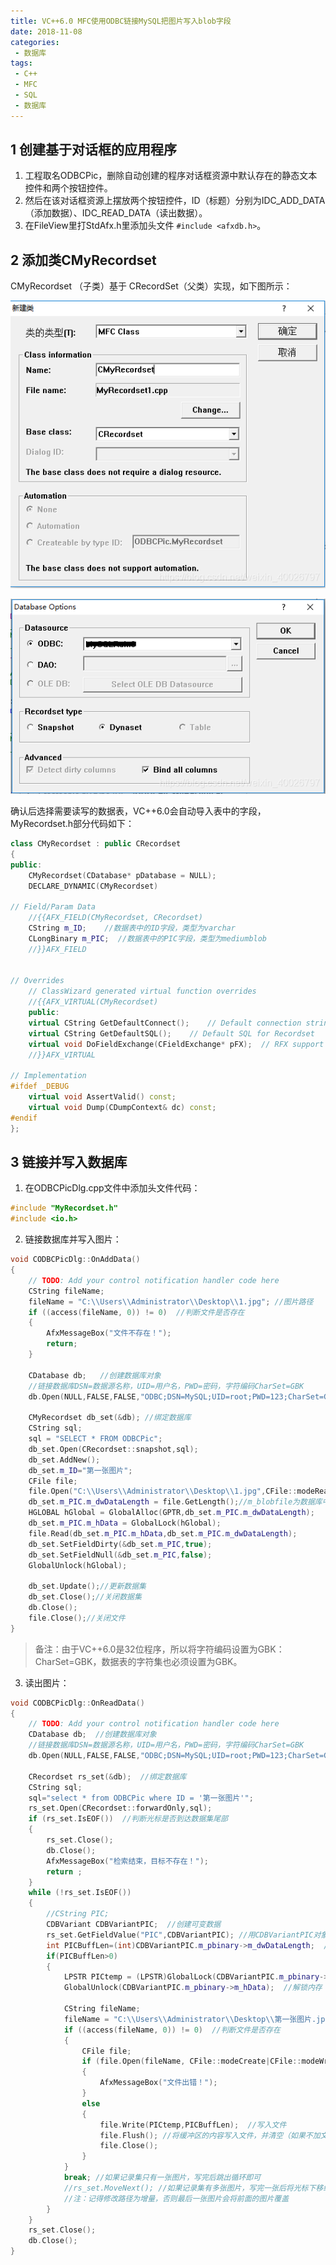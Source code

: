 ```yaml
---
title: VC++6.0 MFC使用ODBC链接MySQL把图片写入blob字段
date: 2018-11-08
categories:
 - 数据库
tags:
 - C++
 - MFC
 - SQL
 - 数据库
---
```


## 1 创建基于对话框的应用程序

1. 工程取名ODBCPic，删除自动创建的程序对话框资源中默认存在的静态文本控件和两个按钮控件。
2. 然后在该对话框资源上摆放两个按钮控件，ID（标题）分别为IDC_ADD_DATA（添加数据）、IDC_READ_DATA（读出数据）。
3. 在FileView里打StdAfx.h里添加头文件 `#include <afxdb.h>`。

## 2 添加类CMyRecordset

CMyRecordset （子类）基于 CRecordSet（父类）实现，如下图所示：

![添加CMyRecordset](./images/mfc_odbc_mysql_save_image/add_class.png)

![添加数据库](./images/mfc_odbc_mysql_save_image/add_database.png)

确认后选择需要读写的数据表，VC++6.0会自动导入表中的字段，MyRecordset.h部分代码如下：

```cpp
class CMyRecordset : public CRecordset
{
public:
	CMyRecordset(CDatabase* pDatabase = NULL);
	DECLARE_DYNAMIC(CMyRecordset)
 
// Field/Param Data
	//{{AFX_FIELD(CMyRecordset, CRecordset)
	CString	m_ID;    //数据表中的ID字段，类型为varchar
	CLongBinary m_PIC;  //数据表中的PIC字段，类型为mediumblob
	//}}AFX_FIELD
 
 
// Overrides
	// ClassWizard generated virtual function overrides
	//{{AFX_VIRTUAL(CMyRecordset)
	public:
	virtual CString GetDefaultConnect();    // Default connection string
	virtual CString GetDefaultSQL();    // Default SQL for Recordset
	virtual void DoFieldExchange(CFieldExchange* pFX);  // RFX support
	//}}AFX_VIRTUAL
 
// Implementation
#ifdef _DEBUG
	virtual void AssertValid() const;
	virtual void Dump(CDumpContext& dc) const;
#endif
};
```

## 3 链接并写入数据库

1. 在ODBCPicDlg.cpp文件中添加头文件代码：

```cpp
#include "MyRecordset.h"
#include <io.h>
```

2. 链接数据库并写入图片：

```cpp
void CODBCPicDlg::OnAddData() 
{
	// TODO: Add your control notification handler code here
	CString fileName;
	fileName = "C:\\Users\\Administrator\\Desktop\\1.jpg"; //图片路径
	if ((access(fileName, 0)) != 0)  //判断文件是否存在
	{
		AfxMessageBox("文件不存在！");
		return;
	}
 
	CDatabase db;   //创建数据库对象
	//链接数据库DSN=数据源名称，UID=用户名，PWD=密码，字符编码CharSet=GBK
	db.Open(NULL,FALSE,FALSE,"ODBC;DSN=MySQL;UID=root;PWD=123;CharSet=GBK");
 
	CMyRecordset db_set(&db); //绑定数据库
	CString sql;
	sql = "SELECT * FROM ODBCPic";
	db_set.Open(CRecordset::snapshot,sql);
	db_set.AddNew();
	db_set.m_ID="第一张图片";
	CFile file;
	file.Open("C:\\Users\\Administrator\\Desktop\\1.jpg",CFile::modeRead|CFile::typeBinary);//打开指定文件
	db_set.m_PIC.m_dwDataLength = file.GetLength();//m_blobfile为数据库中blob字段由classwizard映射过来的CLongBinary字段
	HGLOBAL hGlobal = GlobalAlloc(GPTR,db_set.m_PIC.m_dwDataLength);
	db_set.m_PIC.m_hData = GlobalLock(hGlobal);
	file.Read(db_set.m_PIC.m_hData,db_set.m_PIC.m_dwDataLength);
	db_set.SetFieldDirty(&db_set.m_PIC,true);
	db_set.SetFieldNull(&db_set.m_PIC,false);
	GlobalUnlock(hGlobal);
 
	db_set.Update();//更新数据集
	db_set.Close();//关闭数据集
    db.Close();
	file.Close();//关闭文件
}
```

> 备注：由于VC++6.0是32位程序，所以将字符编码设置为GBK：CharSet=GBK，数据表的字符集也必须设置为GBK。

3. 读出图片：

```cpp
void CODBCPicDlg::OnReadData() 
{
	// TODO: Add your control notification handler code here
	CDatabase db;  //创建数据库对象
	//链接数据库DSN=数据源名称，UID=用户名，PWD=密码，字符编码CharSet=GBK
	db.Open(NULL,FALSE,FALSE,"ODBC;DSN=MySQL;UID=root;PWD=123;CharSet=GBK");
	
	CRecordset rs_set(&db);  //绑定数据库
	CString sql;
	sql="select * from ODBCPic where ID = '第一张图片'";
	rs_set.Open(CRecordset::forwardOnly,sql);
	if (rs_set.IsEOF())  //判断光标是否到达数据集尾部
	{
		rs_set.Close();
		db.Close();
		AfxMessageBox("检索结束，目标不存在！");
		return ;
	}
	while (!rs_set.IsEOF())
	{
		//CString PIC;
		CDBVariant CDBVariantPIC;  //创建可变数据
		rs_set.GetFieldValue("PIC",CDBVariantPIC); //用CDBVariantPIC对象来保存字段PIC的值
		int PICBuffLen=(int)CDBVariantPIC.m_pbinary->m_dwDataLength;  //获取文件二进制长度
		if(PICBuffLen>0)
		{
			LPSTR PICtemp = (LPSTR)GlobalLock(CDBVariantPIC.m_pbinary->m_hData); //锁定数据句柄内存
			GlobalUnlock(CDBVariantPIC.m_pbinary->m_hData);  //解锁内存
 
			CString fileName;
			fileName = "C:\\Users\\Administrator\\Desktop\\第一张图片.jpg";
			if ((access(fileName, 0)) != 0)  //判断文件是否存在
			{	
				CFile file;
				if (file.Open(fileName, CFile::modeCreate|CFile::modeWrite|CFile::typeBinary) == FALSE)
				{
					AfxMessageBox("文件出错！");
				}
				else
				{
					file.Write(PICtemp,PICBuffLen);  //写入文件
					file.Flush(); //将缓冲区的内容写入文件，并清空（如果不加文件可能会少一点）
					file.Close();
				}
			}
			break; //如果记录集只有一张图片，写完后跳出循环即可
			//rs_set.MoveNext(); //如果记录集有多张图片，写完一张后将光标下移继续写
			//注：记得修改路径为增量，否则最后一张图片会将前面的图片覆盖
		}
	}
	rs_set.Close();
    db.Close();
}
```
